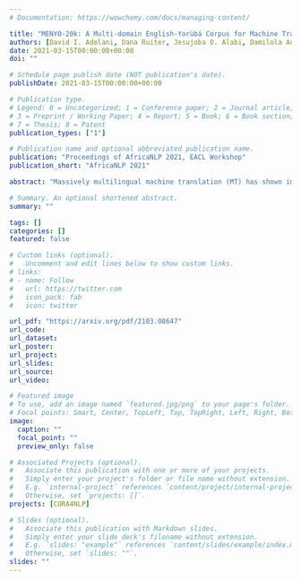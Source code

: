 ```yaml
---
# Documentation: https://wowchemy.com/docs/managing-content/

title: "MENYO-20k: A Multi-domain English-Yorùbá Corpus for Machine Translation and Domain Adaptation"
authors: [David I. Adelani, Dana Ruiter, Jesujoba O. Alabi, Damilola Adebonojo, Adesina Ayeni, Mofe Adeyemi, Ayodele Awokoya, Cristina España-Bonet]
date: 2021-03-15T00:00:00+00:00
doi: ""

# Schedule page publish date (NOT publication's date).
publishDate: 2021-03-15T00:00:00+00:00

# Publication type.
# Legend: 0 = Uncategorized; 1 = Conference paper; 2 = Journal article;
# 3 = Preprint / Working Paper; 4 = Report; 5 = Book; 6 = Book section;
# 7 = Thesis; 8 = Patent
publication_types: ["1"]

# Publication name and optional abbreviated publication name.
publication: "Proceedings of AfricaNLP 2021, EACL Workshop"
publication_short: "AfricaNLP 2021"

abstract: "Massively multilingual machine translation (MT) has shown impressive capabilities, including zero and few-shot translation between low-resource language pairs. However, these models are often evaluated on high-resource languages with the assumption that they generalize to low-resource ones. The difficulty of evaluating MT models on low-resource pairs is often due the lack of standardized evaluation datasets. In this paper, we present MENYO-20k, the first multi-domain parallel corpus for the low-resource Yorùbá--English (yo--en) language pair with standardized train-test splits for benchmarking. We provide several neural MT (NMT) benchmarks on this dataset and compare to the performance of popular pre-trained (massively multilingual) MT models, showing that, in almost all cases, our simple benchmarks outperform the pre-trained MT models. A major gain of BLEU +9.9 and +8.6 (en2yo) is achieved in comparison to Facebook's M2M-100 and Google multilingual NMT respectively when we use MENYO-20k to fine-tune generic models."

# Summary. An optional shortened abstract.
summary: ""

tags: []
categories: []
featured: false

# Custom links (optional).
#   Uncomment and edit lines below to show custom links.
# links:
# - name: Follow
#   url: https://twitter.com
#   icon_pack: fab
#   icon: twitter

url_pdf: "https://arxiv.org/pdf/2103.08647"
url_code:
url_dataset:
url_poster:
url_project:
url_slides:
url_source:
url_video:

# Featured image
# To use, add an image named `featured.jpg/png` to your page's folder. 
# Focal points: Smart, Center, TopLeft, Top, TopRight, Left, Right, BottomLeft, Bottom, BottomRight.
image:
  caption: ""
  focal_point: ""
  preview_only: false

# Associated Projects (optional).
#   Associate this publication with one or more of your projects.
#   Simply enter your project's folder or file name without extension.
#   E.g. `internal-project` references `content/project/internal-project/index.md`.
#   Otherwise, set `projects: []`.
projects: [CORA4NLP]

# Slides (optional).
#   Associate this publication with Markdown slides.
#   Simply enter your slide deck's filename without extension.
#   E.g. `slides: "example"` references `content/slides/example/index.md`.
#   Otherwise, set `slides: ""`.
slides: ""
---
```

